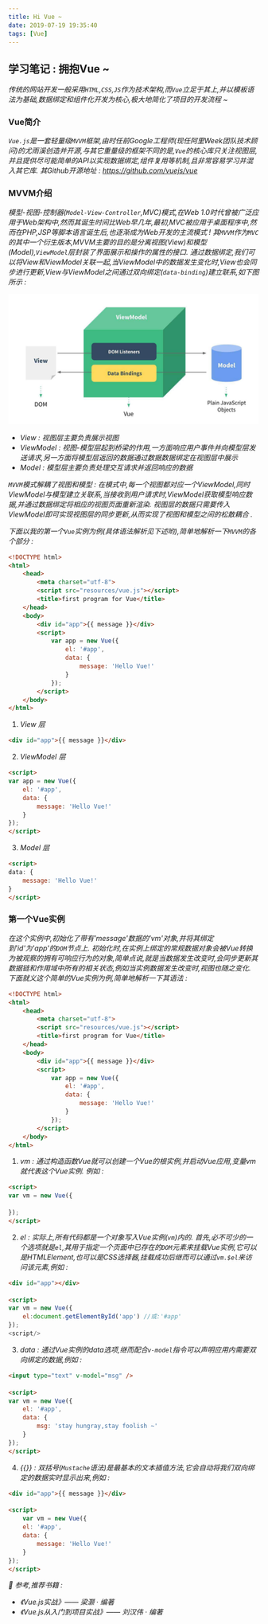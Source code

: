 ```yaml
---
title: Hi Vue ~
date: 2019-07-19 19:35:40
tags: [Vue]
---
```


## 学习笔记 : 拥抱Vue ~
*传统的网站开发一般采用`HTML`,`CSS`,`JS`作为技术架构,而`Vue`立足于其上,并以模板语法为基础,数据绑定和组件化开发为核心,极大地简化了项目的开发流程 ~*


### Vue简介
*`Vue.js`是一套轻量级`MVVM`框架,由时任前Google工程师(现任阿里Week团队技术顾问)的尤雨溪创造并开源,与其它重量级的框架不同的是,`Vue`的核心库只关注视图层,并且提供尽可能简单的API以实现数据绑定,组件复用等机制,且非常容易学习并混入其它库. 其Github开源地址 : https://github.com/vuejs/vue*


### MVVM介绍
*模型-视图-控制器(`Model-View-Controller`,MVC)模式,在Web 1.0时代曾被广泛应用于Web架构中,然而其诞生时间比Web早几年,最初,MVC被应用于桌面程序中,然而在PHP,JSP等脚本语言诞生后,也逐渐成为Web开发的主流模式 ! 其`MVVM`作为`MVC`的其中一个衍生版本,MVVM主要的目的是分离视图(View)和模型(Model),`ViewModel`层封装了界面展示和操作的属性的接口. 通过数据绑定,我们可以将View和ViewModel关联一起,当ViewModel中的数据发生变化时,View也会同步进行更新,View与ViewModel之间通过双向绑定(`data-binding`)建立联系,如下图所示 :*

![](Hi-Vue/MVVM-模式.jpg)
- *View : 视图层主要负责展示视图*
- *ViewModel : 视图-模型层起到桥梁的作用,一方面响应用户事件并向模型层发送请求,另一方面将模型层返回的数据通过数据数据绑定在视图层中展示*
- *Model : 模型层主要负责处理交互请求并返回响应的数据*


*`MVVM`模式解耦了视图和模型 : 在模式中,每一个视图都对应一个ViewModel,同时ViewModel与模型建立关联系,当接收到用户请求时,ViewModel获取模型响应数据,并通过数据绑定将相应的视图页面重新渲染. 视图层的数据只需要传入ViewModel即可实现视图层的同步更新,从而实现了视图和模型之间的松散耦合 .*


*下面以我的第一个`Vue`实例为例(具体语法解析见下述哟),简单地解析一下`MVVM`的各个部分 :*
```html
<!DOCTYPE html>
<html>
	<head>
		<meta charset="utf-8">
		<script src="resources/vue.js"></script>
		<title>first program for Vue</title>
	</head>
	<body>
		<div id="app">{{ message }}</div>
		<script>
			var app = new Vue({
				el: '#app',
				data: {
					message: 'Hello Vue!'
				}
			});
		</script>
	</body>
</html>
```

1. *View 层*
```html
<div id="app">{{ message }}</div>
```

2. *ViewModel 层*
```html
<script>
var app = new Vue({
	el: '#app',
	data: {
		message: 'Hello Vue!'
	}
});
</script>
```

3. *Model 层*
```html
<script>
data: {
	message: 'Hello Vue!'
}
</script>
```


### 第一个Vue实例
*在这个实例中,初始化了带有'message'数据的'vm'对象,并将其绑定到'id'为'app'的`DOM`节点上. 初始化时,在实例上绑定的常规数据对象会被Vue转换为被观察的拥有可响应行为的对象,简单点说,就是当数据发生改变时,会同步更新其数据链和作用域中所有的相关状态,例如当实例数据发生改变时,视图也随之变化. 下面就义这个简单的Vue实例为例,简单地解析一下其语法 :*
```html
<!DOCTYPE html>
<html>
	<head>
		<meta charset="utf-8">
		<script src="resources/vue.js"></script>
		<title>first program for Vue</title>
	</head>
	<body>
		<div id="app">{{ message }}</div>
		<script>
			var app = new Vue({
				el: '#app',
				data: {
					message: 'Hello Vue!'
				}
			});
		</script>
	</body>
</html>
```

1. *vm : 通过构造函数Vue就可以创建一个Vue的根实例,并启动Vue应用,变量vm就代表这个Vue实例. 例如 :*
```html
<script>
var vm = new Vue({
	
});
</script>
```

2. *el : 实际上,所有代码都是一个对象写入Vue实例(`vm`)内的. 首先,必不可少的一个选项就是`el`,其用于指定一个页面中已存在的`DOM`元素来挂载Vue实例,它可以是HTMLElement,也可以是CSS选择器,挂载成功后继而可以通过`vm.$el`来访问该元素,例如 :*
```html
<div id="app"></div>

<script>
var vm = new Vue({
    el:document.getElementById('app') //或:'#app'
});
<script/>
```

3. *data : 通过Vue实例的data选项,继而配合`v-model`指令可以声明应用内需要双向绑定的数据,例如 :*
```html
<input type="text" v-model="msg" />

<script>
var vm = new Vue({
	el: '#app',
	data: {
		msg: 'stay hungray,stay foolish ~'
	}
});
</script>
```

4. *{{}} : 双括号(`Mustache`语法)是最基本的文本插值方法,它会自动将我们双向绑定的数据实时显示出来,例如 :*
```html
<div id="app">{{ message }}</div>

<script>
    var vm = new Vue({
	el: '#app',
	data: {
		message: 'Hello Vue!'
	}
});
</script>
```


*📖 参考,推荐书籍 :*
- *《Vue.js实战》—— 梁灏 · 编著*
- *《Vue.js从入门到项目实战》—— 刘汉伟 · 编著*